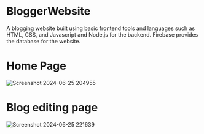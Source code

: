 # BloggerWebsite
A blogging website built using basic frontend tools and languages such as HTML, CSS, and Javascript and Node.js for the backend. Firebase provides the database for the website.

# Home Page
![Screenshot 2024-06-25 204955](https://github.com/venusai24/BloggerWebsite/assets/61750975/52215fdd-73de-4a1c-add0-e790ec7c3295)

# Blog editing page
![Screenshot 2024-06-25 221639](https://github.com/venusai24/BloggerWebsite/assets/61750975/73b5e3b5-1ae9-4bba-a123-4ff17949b435)
